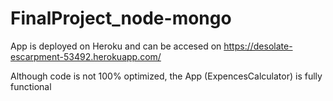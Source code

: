 # FinalProject_node-mongo

App is deployed on Heroku and can be accesed on https://desolate-escarpment-53492.herokuapp.com/

Although code is not 100% optimized, the App (ExpencesCalculator) is fully functional